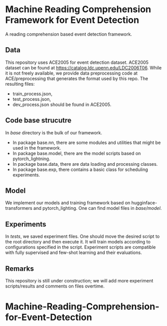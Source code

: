 # Machine Reading Comprehension Framework for Event Detection


A reading comprehension based event detection framework.

## Data
This repository uses ACE2005 for event detection dataset. 
ACE2005 dataset can be found at https://catalog.ldc.upenn.edu/LDC2006T06.
While it is not freely available, 
we provide data preprocessing code at ACE/preprocessing that generates the format used by this repo.
The resulting files:
- train_process.json,
- test_process.json,
- dev_process.json
should be found in ACE2005.

## Code base strucutre
In *base* directory is the bulk of our framework.

- In package base.nn, there are some modules and utilities that might be used in the framework.
- In package base.model, there are the model scripts based on pytorch_lightning. 
- In package base.data, there are data loading and processing classes.
- In package base.exp, there contains a basic class for scheduling experiments. 

## Model
We implement our models and training framework based on hugginface-transformers and pytorch_lighting. One can find model files in *base/model*.

## Experiments
In *tests*, we saved experiment files. One should move the desired script to the root directory and then execute it. It will train models according to configurations specified in the script. Experiment scripts are compatible with fully supervised and few-shot learning and their evaluations.

## Remarks
This repository is still under construction; we will add more experiment scripts/results and comments on files overtime.
# Machine-Reading-Comprehension-for-Event-Detection

